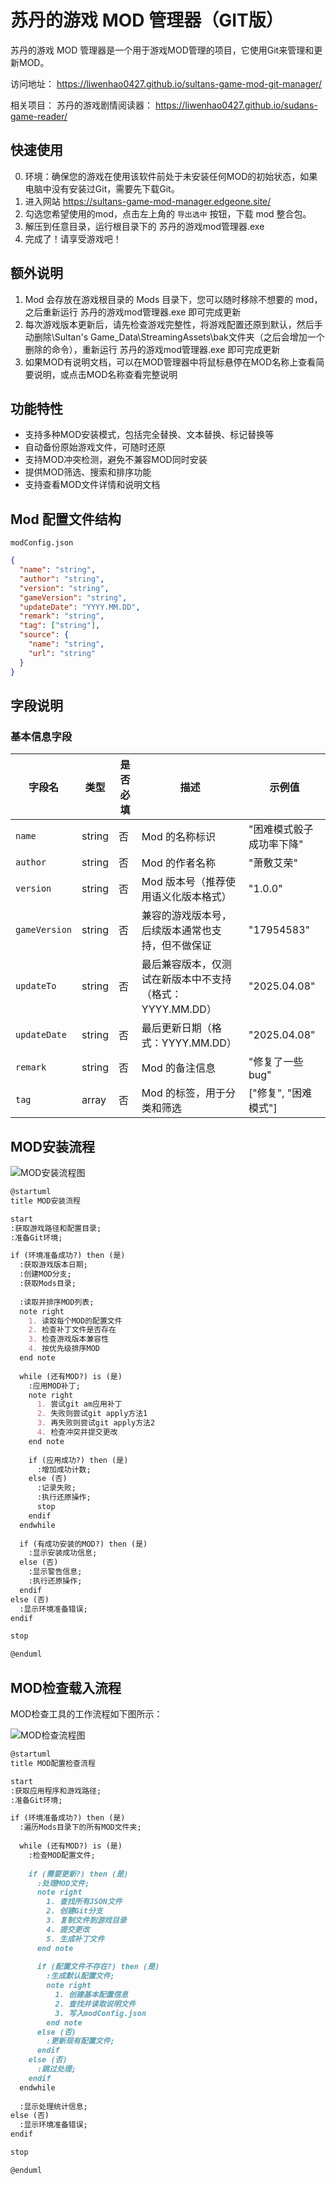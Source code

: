 # 苏丹的游戏 MOD 管理器（GIT版）

苏丹的游戏 MOD 管理器是一个用于游戏MOD管理的项目，它使用Git来管理和更新MOD。

访问地址：  https://liwenhao0427.github.io/sultans-game-mod-git-manager/

相关项目： 苏丹的游戏剧情阅读器： https://liwenhao0427.github.io/sudans-game-reader/


## 快速使用
0. 环境：确保您的游戏在使用该软件前处于未安装任何MOD的初始状态，如果电脑中没有安装过Git，需要先下载Git。
1. 进入网站 https://sultans-game-mod-manager.edgeone.site/
2. 勾选您希望使用的mod，点击左上角的 `导出选中` 按钮，下载 mod 整合包。
3. 解压到任意目录，运行根目录下的 苏丹的游戏mod管理器.exe 
4. 完成了！请享受游戏吧！


## 额外说明
1. Mod 会存放在游戏根目录的 Mods 目录下，您可以随时移除不想要的 mod，之后重新运行 苏丹的游戏mod管理器.exe 即可完成更新
2. 每次游戏版本更新后，请先检查游戏完整性，将游戏配置还原到默认，然后手动删除\Sultan's Game_Data\StreamingAssets\bak文件夹（之后会增加一个删除的命令），重新运行 苏丹的游戏mod管理器.exe 即可完成更新
3. 如果MOD有说明文档，可以在MOD管理器中将鼠标悬停在MOD名称上查看简要说明，或点击MOD名称查看完整说明

## 功能特性
- 支持多种MOD安装模式，包括完全替换、文本替换、标记替换等
- 自动备份原始游戏文件，可随时还原
- 支持MOD冲突检测，避免不兼容MOD同时安装
- 提供MOD筛选、搜索和排序功能
- 支持查看MOD文件详情和说明文档

## Mod 配置文件结构
`modConfig.json`
```json
{
  "name": "string",
  "author": "string",
  "version": "string",
  "gameVersion": "string",
  "updateDate": "YYYY.MM.DD",
  "remark": "string",
  "tag": ["string"],
  "source": {
    "name": "string",
    "url": "string"
  }
}
```

## 字段说明

### 基本信息字段

| 字段名        | 类型   | 是否必填 | 描述                       | 示例值              |
|---------------|--------|---------|--------------------------|---------------------|
| `name`        | string | 否       | Mod 的名称标识                | "困难模式骰子成功率下降" |
| `author`      | string | 否       | Mod 的作者名称                | "萧敷艾荣"          |
| `version`     | string | 否       | Mod 版本号（推荐使用语义化版本格式）     | "1.0.0"            |
| `gameVersion` | string | 否       | 兼容的游戏版本号，后续版本通常也支持，但不做保证 | "17954583"         |
| `updateTo`  | string | 否       | 最后兼容版本，仅测试在新版本中不支持（格式：YYYY.MM.DD）    | "2025.04.08"       |
| `updateDate`  | string | 否       | 最后更新日期（格式：YYYY.MM.DD）    | "2025.04.08"       |
| `remark`      | string | 否       | Mod 的备注信息                | "修复了一些bug"     |
| `tag`         | array  | 否       | Mod 的标签，用于分类和筛选        | ["修复", "困难模式"] |


## MOD安装流程
![MOD安装流程图](./src/assets/install.png)
``` markdown
@startuml
title MOD安装流程

start
:获取游戏路径和配置目录;
:准备Git环境;

if (环境准备成功?) then (是)
  :获取游戏版本日期;
  :创建MOD分支;
  :获取Mods目录;
  
  :读取并排序MOD列表;
  note right
    1. 读取每个MOD的配置文件
    2. 检查补丁文件是否存在
    3. 检查游戏版本兼容性
    4. 按优先级排序MOD
  end note
  
  while (还有MOD?) is (是)
    :应用MOD补丁;
    note right
      1. 尝试git am应用补丁
      2. 失败则尝试git apply方法1
      3. 再失败则尝试git apply方法2
      4. 检查冲突并提交更改
    end note
    
    if (应用成功?) then (是)
      :增加成功计数;
    else (否)
      :记录失败;
      :执行还原操作;
      stop
    endif
  endwhile
  
  if (有成功安装的MOD?) then (是)
    :显示安装成功信息;
  else (否)
    :显示警告信息;
    :执行还原操作;
  endif
else (否)
  :显示环境准备错误;
endif

stop

@enduml
```

## MOD检查载入流程
MOD检查工具的工作流程如下图所示：

![MOD检查流程图](./src/assets/check.png)

``` markdown
@startuml
title MOD配置检查流程

start
:获取应用程序和游戏路径;
:准备Git环境;

if (环境准备成功?) then (是)
  :遍历Mods目录下的所有MOD文件夹;
  
  while (还有MOD?) is (是)
    :检查MOD配置文件;
    
    if (需要更新?) then (是)
      :处理MOD文件;
      note right
        1. 查找所有JSON文件
        2. 创建Git分支
        3. 复制文件到游戏目录
        4. 提交更改
        5. 生成补丁文件
      end note
      
      if (配置文件不存在?) then (是)
        :生成默认配置文件;
        note right
          1. 创建基本配置信息
          2. 查找并读取说明文件
          3. 写入modConfig.json
        end note
      else (否)
        :更新现有配置文件;
      endif
    else (否)
      :跳过处理;
    endif
  endwhile
  
  :显示处理统计信息;
else (否)
  :显示环境准备错误;
endif

stop

@enduml
```
